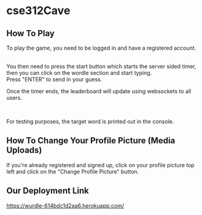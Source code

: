# cse312Cave

## How To Play
To play the game, you need to be logged in and have a registered account.

<br>
You then need to press the start button which starts the server sided timer, then you can click on the wordle section and start typing.

<br>
Press "ENTER" to send in your guess.

<br>

Once the timer ends, the leaderboard will update using websockets to all users.

<br>


For testing purposes, the target word is printed out in the console.


## How To Change Your Profile Picture (Media Uploads)
If you're already registered and signed up, click on your profile picture top left and click on the "Change Profile Picture" button.


## Our Deployment Link
https://wurdle-614bdc1d2aa6.herokuapp.com/
